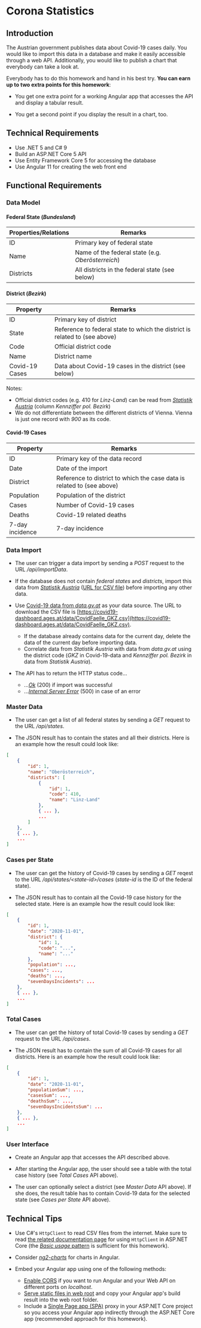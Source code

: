 # Corona Statistics

## Introduction

The Austrian government publishes data about Covid-19 cases daily. You would like to import this data in a database and make it easily accessible through a web API. Additionally, you would like to publish a chart that everybody can take a look at.

Everybody has to do this homework and hand in his best try. **You can earn up to two extra points for this homework**:

* You get one extra point for a working Angular app that accesses the API and display a tabular result.

* You get a second point if you display the result in a chart, too.

## Technical Requirements

* Use .NET 5 and C# 9
* Build an ASP.NET Core 5 API
* Use Entity Framework Core 5 for accessing the database
* Use Angular 11 for creating the web front end

## Functional Requirements

### Data Model

#### Federal State (*Bundesland*)

| Properties/Relations | Remarks                                           |
| -------------------- | ------------------------------------------------- |
| ID                   | Primary key of federal state                      |
| Name                 | Name of the federal state (e.g. *Oberösterreich*) |
| Districts            | All districts in the federal state (see below)    |

#### District (*Bezirk*)

| Property       | Remarks                                                                    |
| -------------- | -------------------------------------------------------------------------- |
| ID             | Primary key of district                                                    |
| State          | Reference to federal state to which the district is related to (see above) |
| Code           | Official district code                                                     |
| Name           | District name                                                              |
| Covid-19 Cases | Data about Covid-19 cases in the district (see below)                      |

Notes:

* Official district codes (e.g. 410 for *Linz-Land*) can be read from [*Statistik Austria*](https://www.statistik.at/web_de/klassifikationen/regionale_gliederungen/politische_bezirke/index.html) (column *Kennziffer pol. Bezirk*)
* We do not differentiate between the different districts of Vienna. Vienna is just one record with *900* as its code.

#### Covid-19 Cases

| Property        | Remarks                                                                |
| --------------- | ---------------------------------------------------------------------- |
| ID              | Primary key of the data record                                         |
| Date            | Date of the import                                                     |
| District        | Reference to district to which the case data is related to (see above) |
| Population      | Population of the district                                             |
| Cases           | Number of Covid-19 cases                                               |
| Deaths          | Covid-19 related deaths                                                |
| 7-day incidence | 7-day incidence                                                        |

### Data Import

* The user can trigger a data import by sending a *POST* request to the URL */api/importData*.

* If the database does not contain *federal states* and *districts*, import this data from [*Statistik Austria*](https://www.statistik.at/web_de/klassifikationen/regionale_gliederungen/politische_bezirke/index.html) ([URL for CSV file](http://www.statistik.at/verzeichnis/reglisten/polbezirke.csv)) before importing any other data.

* Use [Covid-19 data from *data.gv.at*](https://www.data.gv.at/katalog/dataset/2f6649b6-2b2d-49a9-ab31-6c7e43728001) as your data source. The URL to download the CSV file is [https://covid19-dashboard.ages.at/data/CovidFaelle_GKZ.csv](https://covid19-dashboard.ages.at/data/CovidFaelle_GKZ.csv).
  * If the database already contains data for the current day, delete the data of the current day before importing data.
  * Correlate data from *Statistik Austria* with data from *data.gv.at* using the district code (*GKZ* in Covid-19-data and *Kennziffer pol. Bezirk* in data from *Statistik Austria*).

* The API has to return the HTTP status code...
  * ...[*Ok*](https://http.cat/200) (200) if import was successful
  * ...[*Internal Server Error*](https://http.cat/500) (500) in case of an error

### Master Data

* The user can get a list of all federal states by sending a *GET* request to the URL */api/states*.

* The JSON result has to contain the states and all their districts. Here is an example how the result could look like:

```json
[
    {
        "id": 1,
        "name": "Oberösterreich",
        "districts": [
            {
                "id": 1,
                "code": 410,
                "name": "Linz-Land"
            },
            { ... },
            ...
        ]
    },
    { ... },
    ...
]
```

### Cases per State

* The user can get the history of Covid-19 cases by sending a *GET* reqest to the URL */api/states/&lt;state-id&gt;/cases* (*state-id* is the ID of the federal state).

* The JSON result has to contain all the Covid-19 case history for the selected state. Here is an example how the result could look like:

```json
[
    {
        "id": 1,
        "date": "2020-11-01",
        "district": {
            "id": 1,
            "code": "...",
            "name": "..."
        },
        "population": ...,
        "cases": ...,
        "deaths": ...,
        "sevenDaysIncidents": ...
    },
    { ... },
    ...
]
```

### Total Cases

* The user can get the history of total Covid-19 cases by sending a *GET* request to the URL */api/cases*.

* The JSON result has to contain the sum of all Covid-19 cases for all districts. Here is an example how the result could look like:

```json
[
    {
        "id": 1,
        "date": "2020-11-01",
        "populationSum": ...,
        "casesSum": ...,
        "deathsSum": ...,
        "sevenDaysIncidentsSum": ...
    },
    { ... },
    ...
]
```

### User Interface

* Create an Angular app that accesses the API described above.

* After starting the Angular app, the user should see a table with the total case history (see *Total Cases* API above).

* The user can optionally select a district (see *Master Data* API above). If she does, the result table has to contain Covid-19 data for the selected state (see *Cases per State* API above).

## Technical Tips

* Use C#'s `HttpClient` to read CSV files from the internet. Make sure to read [the related documentation page](https://docs.microsoft.com/en-us/aspnet/core/fundamentals/http-requests) for using `HttpClient` in ASP.NET Core (the [*Basic usage* pattern](https://docs.microsoft.com/en-us/aspnet/core/fundamentals/http-requests#basic-usage) is sufficient for this homework).

* Consider [*ng2-charts*](https://github.com/valor-software/ng2-charts) for charts in Angular.

* Embed your Angular app using one of the following methods:
  * [Enable CORS](https://docs.microsoft.com/en-us/aspnet/core/security/cors) if you want to run Angular and your Web API on different ports on *localhost*.
  * [Serve static files in web root](https://docs.microsoft.com/en-us/aspnet/core/fundamentals/static-files) and copy your Angular app's build result into the web root folder.
  * Include a [Single Page app (SPA)](https://github.com/softawaregmbh/consulting-netcore-microservices-sample/blob/504fab7e4199b16a84129539463f9a1b506c5022/NetCoreMicroserviceSample/NetCoreMicroserviceSample.Api/Startup.cs#L208) proxy in your ASP.NET Core project so you access your Angular app indirectly through the ASP.NET Core app (recommended approach for this homework).
